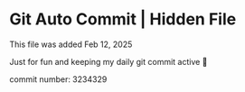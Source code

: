 # Git Auto Commit | Hidden File

This file was added Feb 12, 2025

Just for fun and keeping my daily git commit active 🤪

commit number: 3234329
